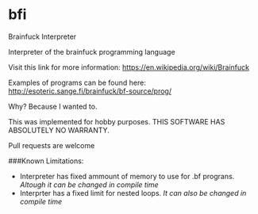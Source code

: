 # bfi
Brainfuck Interpreter

Interpreter of the brainfuck programming language

Visit this link for more information: https://en.wikipedia.org/wiki/Brainfuck

Examples of programs can be found here: http://esoteric.sange.fi/brainfuck/bf-source/prog/

Why?
Because I wanted to. 

This was implemented for hobby purposes. THIS SOFTWARE HAS ABSOLUTELY NO WARRANTY.

Pull requests are welcome

###Known Limitations:

  * Interpreter has fixed ammount of memory to use for .bf prograns. 
  *Altough it can be changed in compile time*
  * Interprter has a fixed limit for nested loops. 
  *It can also be changed in compile time*



